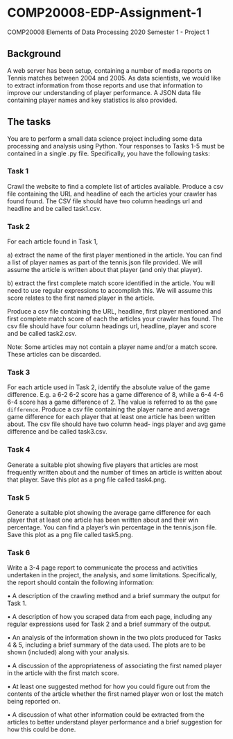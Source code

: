 # COMP20008-EDP-Assignment-1
COMP20008 Elements of Data Processing 2020 Semester 1 - Project 1

## Background
A web server has been setup, containing a number of media reports on Tennis matches between 2004 and 2005. As data scientists, we would like to extract information from those reports and use that information to improve our understanding of player performance. A JSON data file containing player names and key statistics is also provided.

## The tasks
You are to perform a small data science project including some data processing and analysis using Python. Your responses to Tasks 1-5 must be contained in a single .py file. Specifically, you have the following tasks:

### Task 1
Crawl the website to find a complete list of articles available.
Produce a csv file containing the URL and headline of each the articles your crawler has found found. The CSV file should have two column headings url and headline and be called
task1.csv.

### Task 2
For each article found in Task 1, 

a) extract the name of the first player mentioned in the article. You can find a list of player names as part of the tennis.json file provided. We will assume the article is written about that player (and only that player).

b) extract the first complete match score identified in the article. You will need to use regular expressions to accomplish this. We will assume this score relates to the first named player in the article.

Produce a csv file containing the URL, headline, first player mentioned and first complete match score of each the articles your crawler has found. The csv file should have four column headings url, headline, player and score and be called task2.csv.

Note: Some articles may not contain a player name and/or a match score. These articles can be discarded.

### Task 3
For each article used in Task 2, identify the absolute value of the game difference. E.g. a 6-2 6-2 score has a game difference of 8, while a 6-4 4-6 6-4 score has a game difference of 2. The value is referred to as the `game difference`.
Produce a csv file containing the player name and average game difference for each player that at least one article has been written about. The csv file should have two column head-
ings player and avg game difference and be called task3.csv.

### Task 4
Generate a suitable plot showing five players that articles are most frequently written about and the number of times an article is written about that player.
Save this plot as a png file called task4.png.

### Task 5
Generate a suitable plot showing the average game difference for each player that at least one article has been written about and their win percentage. You can find a player’s win percentage in the tennis.json file.
Save this plot as a png file called task5.png.

### Task 6
Write a 3-4 page report to communicate the process and activities undertaken in the project, the analysis, and some limitations. Specifically, the report should contain the following information:

• A description of the crawling method and a brief summary the output for Task 1.

• A description of how you scraped data from each page, including any regular expressions used for Task 2 and a brief summary of the output.

• An analysis of the information shown in the two plots produced for Tasks 4 & 5, including a brief summary of the data used. The plots are to be shown (included) along with your analysis.

• A discussion of the appropriateness of associating the first named player in the article with the first match score.

• At least one suggested method for how you could figure out from the contents of the article whether the first named player won or lost the match being reported on.

• A discussion of what other information could be extracted from the articles to better understand player performance and a brief suggestion for how this could be done.
